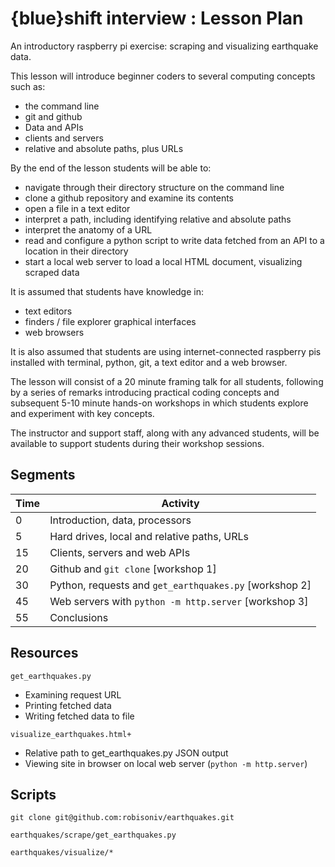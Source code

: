 # {blue}shift interview : Lesson Plan

An introductory raspberry pi exercise: scraping and visualizing earthquake data.

This lesson will introduce beginner coders to several computing concepts such as:
- the command line
- git and github
- Data and APIs
- clients and servers
- relative and absolute paths, plus URLs

By the end of the lesson students will be able to:
- navigate through their directory structure on the command line
- clone a github repository and examine its contents
- open a file in a text editor
- interpret a path, including identifying relative and absolute paths
- interpret the anatomy of a URL
- read and configure a python script to write data fetched from an API to a location in their directory
- start a local web server to load a local HTML document, visualizing scraped data

It is assumed that students have knowledge in:
- text editors
- finders / file explorer graphical interfaces
- web browsers

It is also assumed that students are using internet-connected raspberry pis installed with terminal, python, git, a text editor and a web browser.

The lesson will consist of a 20 minute framing talk for all students, following by a series of remarks introducing practical coding concepts and subsequent 5-10 minute hands-on workshops in which students explore and experiment with key concepts.

The instructor and support staff, along with any advanced students, will be available to support students during their workshop sessions.

## Segments


| Time | Activity |
| --- | --- |
| 0 | Introduction, data, processors |
| 5 | Hard drives, local and relative paths, URLs |
| 15 | Clients, servers and web APIs |
| 20 | Github and `git clone` [workshop 1] |
| 30 | Python, requests and `get_earthquakes.py` [workshop 2] |
| 45 | Web servers with `python -m http.server` [workshop 3] |
| 55 | Conclusions |

## Resources

`get_earthquakes.py`
- Examining request URL
- Printing fetched data
- Writing fetched data to file

`visualize_earthquakes.html+`
- Relative path to get_earthquakes.py JSON output
- Viewing site in browser on local web server (`python -m http.server`)

## Scripts

`git clone git@github.com:robisoniv/earthquakes.git`

`earthquakes/scrape/get_earthquakes.py`

`earthquakes/visualize/*`
